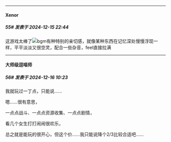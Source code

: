 ﻿
*****

####  Xenor  
##### 55#       发表于 2024-12-15 22:44

这游戏太棒了<img src="https://static.saraba1st.com/image/smiley/face2017/079.png" referrerpolicy="no-referrer">bgm有种特别的亲切感，就像某种东西在记忆深处慢慢浮现一样，平平淡淡又很空灵，配合一些杂音，feel直接拉满


*****

####  大师级逗喵师  
##### 56#       发表于 2024-12-16 10:23

我就玩过一丁点，只能说……

嗯……很有意思，

一点点战斗、一点点资源收集、一点点剧情，

看几个女生打打闹闹很欢乐，

总之就是能玩的很开心，但这个价……我只能说降个2/3比较合适吧……

